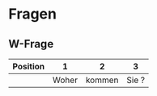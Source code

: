 # Fragen 

## W-Frage
| Position | 1 | 2  | 3 | 
|:--------:|:----:|:------:|:----:|
|          | Woher| kommen | Sie ?|
